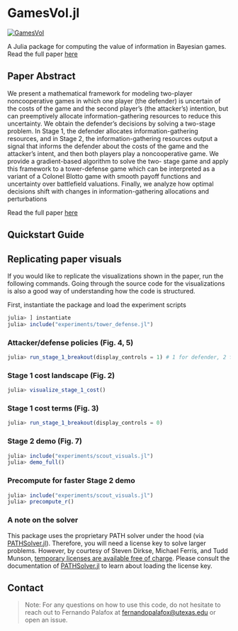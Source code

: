 # GamesVoI.jl

[![GamesVoI](https://github.com/CLeARoboticsLab/GamesVoI.jl/actions/workflows/ci.yml/badge.svg)](https://github.com/CLeARoboticsLab/GamesVoI.jl/actions/workflows/ci.yml)

A Julia package for computing the value of information in Bayesian games. Read the full paper [here](https://arxiv.org/abs/2404.00733)

## Paper Abstract 

We present a mathematical framework for modeling
two-player noncooperative games in which one player (the
defender) is uncertain of the costs of the game and the second
player’s (the attacker’s) intention, but can preemptively allocate
information-gathering resources to reduce this uncertainty. We
obtain the defender’s decisions by solving a two-stage problem. In
Stage 1, the defender allocates information-gathering resources,
and in Stage 2, the information-gathering resources output a
signal that informs the defender about the costs of the game and
the attacker’s intent, and then both players play a noncooperative
game. We provide a gradient-based algorithm to solve the two-
stage game and apply this framework to a tower-defense game
which can be interpreted as a variant of a Colonel Blotto game
with smooth payoff functions and uncertainty over battlefield
valuations. Finally, we analyze how optimal decisions shift with
changes in information-gathering allocations and perturbations

Read the full paper [here](https://arxiv.org/abs/2404.00733)

## Quickstart Guide

## Replicating paper visuals
If you would like to replicate the visualizations shown in the paper, run the following commands. 
Going through the source code for the visualizations is also a good way of understanding how the code is structured. 

First, instantiate the package and load the experiment scripts
```julia
julia> ] instantiate
julia> include("experiments/tower_defense.jl")
```

### Attacker/defense policies (Fig. 4, 5)

```julia
julia> run_stage_1_breakout(display_controls = 1) # 1 for defender, 2 for attacker
```

### Stage 1 cost landscape (Fig. 2)

```julia
julia> visualize_stage_1_cost()
```

### Stage 1 cost terms (Fig. 3)

```julia
julia> run_stage_1_breakout(display_controls = 0)
```

### Stage 2 demo (Fig. 7)

```julia
julia> include("experiments/scout_visuals.jl")
julia> demo_full()
```

### Precompute for faster Stage 2 demo

```julia
julia> include("experiments/scout_visuals.jl")
julia> precompute_r()
```

### A note on the solver

This package uses the proprietary PATH solver under the hood (via [PATHSolver.jl](https://github.com/chkwon/PATHSolver.jl)).
Therefore, you will need a license key to solve larger problems.
However, by courtesy of Steven Dirkse, Michael Ferris, and Tudd Munson,
[temporary licenses are available free of charge](https://pages.cs.wisc.edu/~ferris/path.html).
Please consult the documentation of [PATHSolver.jl](https://github.com/chkwon/PATHSolver.jl) to learn about loading the license key.


## Contact 

> Note: For any questions on how to use this code, do not hesitate to reach out to Fernando Palafox at [fernandopalafox@utexas.edu](mailto:fernandopalafox@utexa.edu) or open an issue.
